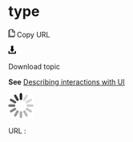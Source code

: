 # type

![Copy URL](media/type/Copy.png)
Copy URL

![Download](media/type/Download.png)

Download topic

**See** [Describing interactions with UI](https://worldready.cloudapp.net/Styleguide/Read?id=2700&topicid=26472)

![In progress](media/type/activity-large.gif)

URL :

